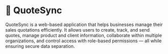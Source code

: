 # 🚀 QuoteSync

QuoteSync is a web-based application that helps businesses manage their sales quotations efficiently. It allows users to create, track, and send quotes, manage product and client information, collaborate within multiple organizations, and control access with role-based permissions — all while ensuring secure data separation.
